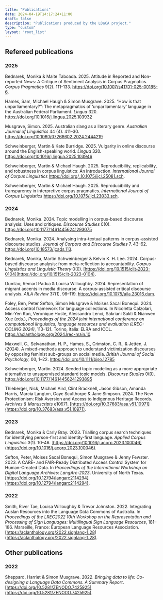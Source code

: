 ```yaml
---
title: "Publications"
date: 2024-04-19T14:17:24+11:00
draft: false
description: "Publications produced by the LDaCA project."
type: "custom"
layout: "root_list"
---
```


## Refereed publications

### 2025

Bednarek, Monika & Maite Taboada. 2025. Attitude in Reported and Non-reported News: A Critique of Sentiment Analysis in Corpus Pragmatics. _Corpus Pragmatics_ 9(2). 111–133. https://doi.org/10.1007/s41701-025-00185-6.

Hames, Sam, Michael Haugh & Simon Musgrave. 2025. “How is that unparliamentary?”: The metapragmatics of ‘unparliamentary’ language in the Australian Federal Parliament. _Lingua_ 320. https://doi.org/10.1016/j.lingua.2025.103932

Musgrave, Simon. 2025. Australian slang as a literary genre. _Australian Journal of Linguistics_ 44 (4). 411–30. https://doi.org/10.1080/07268602.2024.2444219

Schweinberger, Martin & Kate Burridge. 2025. Vulgarity in online discourse around the English-speaking world. _Lingua_ 320. https://doi.org/10.1016/j.lingua.2025.103946

Schweinberger, Martin & Michael Haugh. 2025. Reproducibility, replicability, and robustness in corpus linguistics: An introduction. _International Journal of Corpus Linguistics_ https://doi.org/_10.1075/ijcl.25081.sch.

Schweinberger, Martin & Michael Haugh. 2025. Reproducibility and transparency in interpretive corpus pragmatics. _International Journal of Corpus Linguistics_ https://doi.org/10.1075/ijcl.23033.sch.

### 2024

Bednarek, Monika. 2024. Topic modelling in corpus-based discourse analysis: Uses and critiques. _Discourse Studies_ 0(0). https://doi.org/10.1177/14614456241293075

Bednarek, Monika. 2024. Analysing intra-textual patterns in corpus-assisted discourse studies. _Journal of Corpora and Discourse Studies_ 7. 43–62. https://doi.org/10.18573/jcads.113.
<br />

Bednarek, Monika, Martin Schweinberger & Kelvin K. H. Lee. 2024. Corpus-based discourse analysis: from meta-reflection to accountability. _Corpus Linguistics and Linguistic Theory_ 0(0). [https://doi.org/10.1515/cllt-2023-0104](https://doi.org/10.1515/cllt-2023-0104).
<br />

Dumlao, Remart Padua & Louisa Willoughby. 2024. Representation of migrant accents in media discourse: A corpus-assisted critical discourse analysis. _AILA Review_ 37(1). 98–119. https://doi.org/10.1075/aila.23016.dum.
<br />

Foley, Ben, Peter Sefton, Simon Musgrave & Moises Sacal Bonequi. 2024. Access control framework for language collections. In Nicoletta Calzolari, Min-Yen Kan, Veronique Hoste, Alessandro Lenci, Sakriani Sakti & Nianwen Xue (eds.), _Proceedings of the 2024 joint international conference on computational linguistics, language resources and evaluation (LREC-COLING 2024)_, 113–121. Torino, Italia: ELRA and ICCL. https://aclanthology.org/2024.lrec-main.10.
<br />

Maxwell, C., Selvanathan, H. P., Hames, S., Crimston, C. R., & Jetten, J. (2024). A mixed-methods approach to understand victimization discourses by opposing feminist sub-groups on social media. _British Journal of Social Psychology_, 00, 1–22. https://doi.org/10.1111/bjso.12785
<br />

Schweinberger, Martin. 2024. Seeded topic modeling as a more appropriate alternative to unsupervised standard topic models. _Discourse Studies_ 0(0). https://doi.org/10.1177/14614456241293895
<br />

Thieberger, Nick, Michael Aird, Clint Bracknell, Jason Gibson, Amanda Harris, Marcia Langton, Gaye Sculthorpe & Jane Simpson. 2024. The New Protectionism: Risk Aversion and Access to Indigenous Heritage Records. _Archives & Manuscripts_ e10971. [https://doi.org/10.37683/asa.v51.10971](https://doi.org/10.37683/asa.v51.10971).
<br />

### 2023

Bednarek, Monika & Carly Bray. 2023. Trialling corpus search techniques for identifying person-first and identity-first language. _Applied Corpus Linguistics_ 3(1). 10-46. [https://doi.org/10.1016/j.acorp.2023.100046](https://doi.org/10.1016/j.acorp.2023.100046).
<br />

Sefton, Peter, Moises Sacal Bonequi, Simon Musgrave & Jenny Fewster. 2023. A CARE- and FAIR-Ready Distributed Access Control System for Human-Created Data. In _Proceedings of the International Workshop on Digital Language Archives: LangArc-2023_. University of North Texas. [https://doi.org/10.12794/langarc2114294](https://doi.org/10.12794/langarc2114294).
<br />

### 2022

Smith, River Tae, Louisa Willoughby & Trevor Johnston. 2022. Integrating Auslan Resources into the Language Data Commons of Australia. In _Proceedings of the LREC2022 10th Workshop on the Representation and Processing of Sign Languages: Multilingual Sign Language Resources_, 181–186. Marseille, France: European Language Resources Association. [https://aclanthology.org/2022.signlang-1.28](https://aclanthology.org/2022.signlang-1.28).
<br />

## Other publications

### 2022

Sheppard, Harriet & Simon Musgrave. 2022. _Bringing data to life: Co-designing a Language Data Commons. A Summary Report_. [https://doi.org/10.5281/ZENODO.7425925](https://doi.org/10.5281/ZENODO.7425925).
